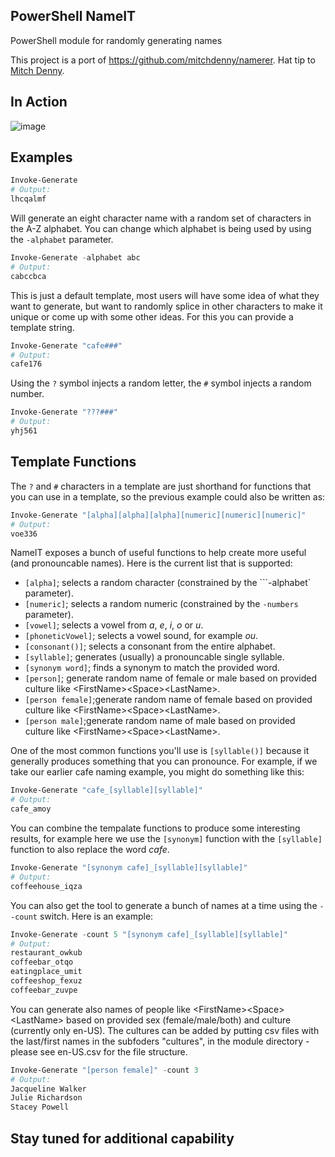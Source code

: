 PowerShell NameIT
-
PowerShell module for randomly generating names

This project is a port of https://github.com/mitchdenny/namerer. Hat tip to [Mitch Denny](https://twitter.com/mitchdenny).

## In Action

![image](https://raw.githubusercontent.com/dfinke/NameIT/master/images/nameit.gif)

## Examples

```powershell
Invoke-Generate
# Output:
lhcqalmf
```
Will generate an eight character name with a random set of characters in the A-Z alphabet. You can change which alphabet is being used by using the `-alphabet` parameter.

```powershell
Invoke-Generate -alphabet abc
# Output:
cabccbca
```

This is just a default template, most users will have some idea of what they want to generate, but want to randomly splice in other characters to make it unique or come up with some other ideas. For this you can provide a template string.

```powershell
Invoke-Generate "cafe###"
# Output:
cafe176
```

Using the `?` symbol injects a random letter, the `#` symbol injects a random number.

```powershell
Invoke-Generate "???###"
# Output:
yhj561
```

## Template Functions
The ```?``` and ```#``` characters in a template are just shorthand for functions that you can use in a template, so the previous example could also be written as:

```powershell
Invoke-Generate "[alpha][alpha][alpha][numeric][numeric][numeric]"
# Output:
voe336
```

NameIT exposes a bunch of useful functions to help create more useful (and pronouncable names). Here is the current list that is supported:

- `[alpha]`; selects a random character (constrained by the ```-alphabet` parameter).
- `[numeric]`; selects a random numeric (constrained by the `-numbers` parameter).
- `[vowel]`; selects a vowel from *a*, *e*, *i*, *o* or *u*.
- `[phoneticVowel]`; selects a vowel sound, for example *ou*.
- `[consonant()]`; selects a consonant from the entire alphabet.
- `[syllable]`; generates (usually) a pronouncable single syllable.
- `[synonym word]`; finds a synonym to match the provided word.
- `[person]`; generate random name of female or male based on provided culture like &lt;FirstName&gt;&lt;Space&gt;&lt;LastName&gt;.
- `[person female]`;generate random name of female based on provided culture like &lt;FirstName&gt;&lt;Space&gt;&lt;LastName&gt;.
- `[person male]`;generate random name of male based on provided culture like &lt;FirstName&gt;&lt;Space&gt;&lt;LastName&gt;.

One of the most common functions you'll use is `[syllable()]` because it generally produces something that you can pronounce. For example, if we take our earlier cafe naming example, you might do something like this:

```powershell
Invoke-Generate "cafe_[syllable][syllable]"
# Output:
cafe_amoy
```

You can combine the tempalate functions to produce some interesting results, for example here we use the `[synonym]` function with the `[syllable]` function to also replace the word *cafe*.

```powershell
Invoke-Generate "[synonym cafe]_[syllable][syllable]"
# Output:
coffeehouse_iqza
```

You can also get the tool to generate a bunch of names at a time using the ```--count``` switch. Here is an example:

```powershell
Invoke-Generate -count 5 "[synonym cafe]_[syllable][syllable]"
# Output:
restaurant_owkub
coffeebar_otqo
eatingplace_umit
coffeeshop_fexuz
coffeebar_zuvpe
```

You can generate also names of people like &lt;FirstName&gt;&lt;Space&gt;&lt;LastName&gt; based on provided sex (female/male/both) and culture (currently only en-US).
The cultures can be added by putting csv files with the last/first names in the subfoders "cultures", in the module directory - please see en-US.csv for the file structure.

```powershell
Invoke-Generate "[person female]" -count 3
# Output:
Jacqueline Walker
Julie Richardson
Stacey Powell
```

## Stay tuned for additional capability
